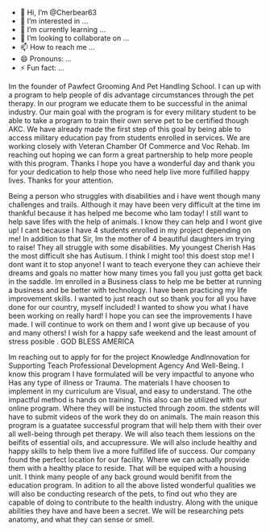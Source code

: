 - 👋 Hi, I’m @Cherbear63
- 👀 I’m interested in ...
- 🌱 I’m currently learning ...
- 💞️ I’m looking to collaborate on ...
- 📫 How to reach me ...
- 😄 Pronouns: ...
- ⚡ Fun fact: ...

<!---
Cherbear63/Cherbear63 is a ✨ special ✨ repository because its `README.md` (this file) appears on your GitHub profile.
You can click the Preview link to take a look at your changes.
--->
Im the founder of Pawfect Grooming And Pet Handling School.
I can up with a program to help people of dis advantage circumstances through the pet therapy.  In our program we educate them to be successful in the animal industry.  Our main goal with the program is for every military student to be able to take a program to train their own serve pet to be certified though AKC.  We have already made the first step of this goal by being able to access military education pay from students enrolled in services.  We are working closely with Veteran Chamber Of Commerce and Voc Rehab.  Im reaching out hoping we can form a great partnership to help more people with this program.  Thanks I hope you have a wonderful day and thank you for your dedication to help those who need help live more fulfilled happy lives.  Thanks for your attention.
 
 
   Being a person who struggles with disabilities and i have went though many challenges and trails.  Although it may have been very difficult at the time im thankful because it has helped me become who Iam today!  I still want to help save lifes with the help of animals.  I know they can help and I wont give up!  I cant because I have 4 students enrolled in my project depending on me!  In addition to that Sir, Im the mother of 4 beautiful daughters im trying to raise!  They all struggle with some disabilities.  My youngest Cherish Has the most difficult she has Autisum.  I think I might too!  this doest stop me! I dont want it to stop anyone! I want to teach everyone they can achieve their dreams and goals no matter how many times you fall you just gotta get back in the saddle.  Im enrolled in a Business class to help me be better at running a business and be better with technology.  I have been practicing my life improvement skills. I wanted to just reach out so thank you for all you have done for our country, myself included!  I wanted to show you what I have been working on really hard!  I hope you can see the improvements I have made.  I will continue to work on them and I wont give up because of you and many others!  I wish for a happy safe weekend and the least amount of stress posible .  GOD BLESS AMERICA
 
 
  Im reaching out to apply for  for the project Knowledge AndInnovation for Supporting Teach Professional Development Agency And Well-Being.  I know this program I have formulated will be very impactful to anyone who Has any type of illness or Trauma.  The materials I have choosen to implement in my curriculum are Visual, and easy to understand.  The othe impactful method is hands on training.  This also can be utilized with our online program.  Where they will be instucted through zoom.  the stdents will have to submit videos of the work they do on animals.  The main reason this program is a guatatee successful program that will help them with their over all well-being through pet therapy.  We will also teach them lessions on the beifits of essential oils, and accupressure.  We will also include healthy and happy skills to help them live a more fulfilled life of success.  Our company found the perfect location for our facility.  Where we can actually provide them with a healthy place to reside.  That will be equiped with a housing unit.  I think many people of any back ground would benifit from the education program.  In adition to all the above listed wonderful qualities we will also be conducting research of the pets, to find out who they are capable of doing to contribute to the health industry.  Along with the unique abilities they have and have been a secret.  We will be researching pets anatomy, and what they can sense or smell. 
 
 
